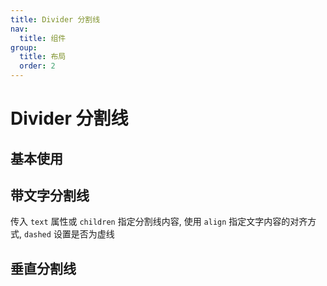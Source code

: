 ```yaml
---
title: Divider 分割线
nav:
  title: 组件
group:
  title: 布局
  order: 2
---
```


# Divider 分割线

## 基本使用

<code src="./demos/base.tsx"></code>

## 带文字分割线

传入 `text` 属性或 `children` 指定分割线内容, 使用 `align` 指定文字内容的对齐方式, `dashed` 设置是否为虚线

<code src="./demos/with-text.tsx"></code>

## 垂直分割线

<code src="./demos/vertical.tsx"></code>

